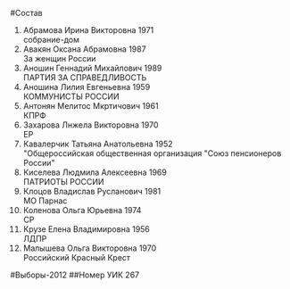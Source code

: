 #Состав
1. Абрамова Ирина Викторовна 1971   
    собрание-дом
2. Авакян Оксана Абрамовна 1987   
    За женщин России
3. Аношин Геннадий Михайлович 1989   
    ПАРТИЯ ЗА СПРАВЕДЛИВОСТЬ
4. Аношина Лилия Евгеньевна 1959   
    КОММУНИСТЫ РОССИИ
5. Антонян Мелитос Мкртичович 1961   
    КПРФ
6. Захарова Лнжела Викторовна 1970   
    ЕР
7. Кавалерчик Татьяна Анатольевна 1952   
    "Общероссийская общественная организация "Союз пенсионеров России"
8. Киселева Людмила Алексеевна 1969   
    ПАТРИОТЫ РОССИИ
9. Клоцов Владислав Русланович 1981   
    МО Парнас
10. Коленова Ольга Юрьевна 1974   
    СР
11. Крузе Елена Владимировна 1956   
    ЛДПР
12. Малышева Ольга Викторовна 1970   
    Российский Красный Крест

#Выборы-2012
##Номер УИК
267